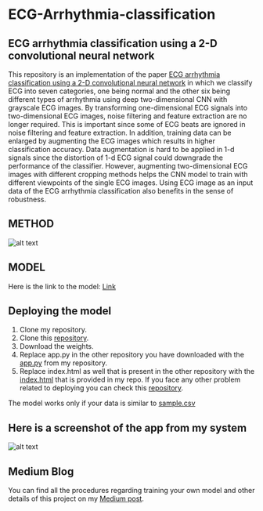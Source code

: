 # ECG-Arrhythmia-classification
## ECG arrhythmia classification using a 2-D convolutional neural network

This repository is an implementation of the paper [ECG arrhythmia classification using a 2-D
convolutional neural network](https://arxiv.org/pdf/1804.06812.pdf) in which we classify ECG into seven categories, one being normal and the other six being different types of arrhythmia using deep two-dimensional CNN with grayscale ECG images. By transforming one-dimensional ECG signals into two-dimensional ECG images, noise filtering and feature extraction are no longer required. This is important since some of ECG beats are ignored in noise filtering and feature extraction. In addition, training data can be enlarged by augmenting the ECG images which results in higher classification accuracy. Data augmentation is hard to be applied in 1-d signals since the distortion of 1-d ECG signal could downgrade the performance of the classifier. However, augmenting two-dimensional ECG images with different cropping methods helps the CNN model to train with different viewpoints of the single ECG images. Using ECG image as an input data of the ECG arrhythmia classification also benefits in the sense of robustness.


## METHOD
![alt text](https://cdn-images-1.medium.com/max/1000/1*3SGHOVg_ycSOH-NN6OI8Tg.png)

## MODEL
Here is the link to the model: [Link](https://drive.google.com/open?id=1aFKVKz41A9fu8dX2KfwlEGV8vz9ljiuZ)
## Deploying the model
1. Clone my repository.
2. Clone this [repository](https://github.com/mtobeiyf/keras-flask-deploy-webapp). 
3. Download the weights.
4. Replace app.py in the other repository you have downloaded with the [app.py](https://github.com/ankur219/ECG-Arrhythmia-classification/blob/master/app.py) from my repository.
5. Replace index.html as well that is present in the other repository with the [index.html](https://github.com/ankur219/ECG-Arrhythmia-classification/blob/master/index.html) that is provided in my repo.
If you face any other problem related to deploying you can check this [repository](https://github.com/mtobeiyf/keras-flask-deploy-webapp).

The model works only if your data is similar to [sample.csv](https://github.com/ankur219/ECG-Arrhythmia-classification/blob/master/sample.csv)

## Here is a screenshot of the app from my system
![alt text](https://cdn-images-1.medium.com/max/1400/1*DbcZlDPIfRYLZknTrjcJLw.png)

## Medium Blog
You can find all the procedures regarding training your own model and other details of this project on my [Medium post](https://medium.com/datadriveninvestor/ecg-arrhythmia-classification-using-a-2-d-convolutional-neural-network-33aa586bad67). 


